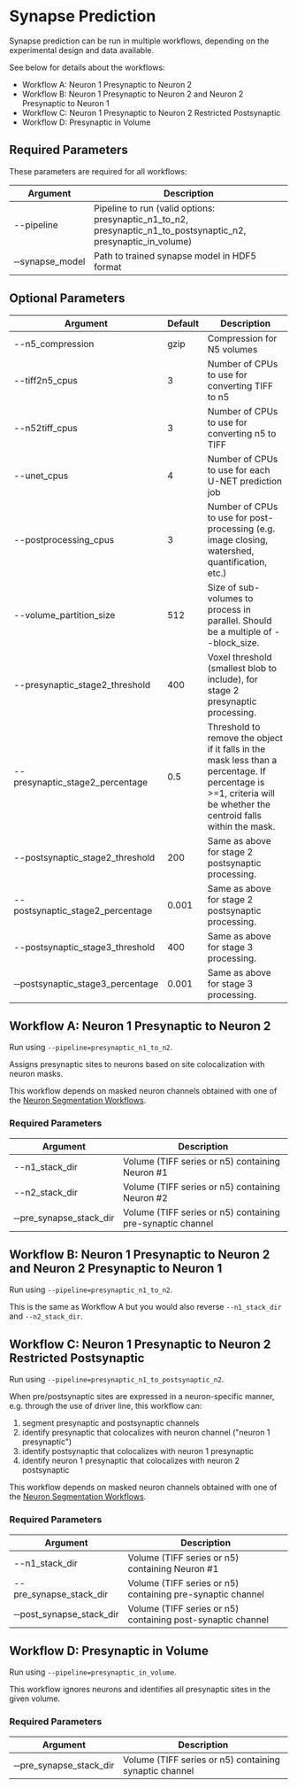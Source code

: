 # Synapse Prediction

Synapse prediction can be run in multiple workflows, depending on the experimental design and data available.

See below for details about the workflows:
* Workflow A: Neuron 1 Presynaptic to Neuron 2
* Workflow B: Neuron 1 Presynaptic to Neuron 2 and Neuron 2 Presynaptic to Neuron 1
* Workflow C: Neuron 1 Presynaptic to Neuron 2 Restricted Postsynaptic 
* Workflow D: Presynaptic in Volume

## Required Parameters

These parameters are required for all workflows:

| Argument   | Description                                                                           |
|------------|---------------------------------------------------------------------------------------|
| --pipeline | Pipeline to run (valid options: presynaptic_n1_to_n2, presynaptic_n1_to_postsynaptic_n2, presynaptic_in_volume) |
| &#x2011;&#x2011;synapse_model | Path to trained synapse model in HDF5 format |

## Optional Parameters

| Argument   | Default | Description                                                                           |
|------------|---------|---------------------------------------------------------------------------------------|
| --n5_compression | gzip | Compression for N5 volumes |
| --tiff2n5_cpus | 3 | Number of CPUs to use for converting TIFF to n5 |
| --n52tiff_cpus | 3 | Number of CPUs to use for converting n5 to TIFF |
| --unet_cpus | 4 | Number of CPUs to use for each U-NET prediction job |
| --postprocessing_cpus | 3 | Number of CPUs to use for post-processing (e.g. image closing, watershed, quantification, etc.) |
| --volume_partition_size | 512 | Size of sub-volumes to process in parallel. Should be a multiple of --block_size. |
| --presynaptic_stage2_threshold | 400 | Voxel threshold (smallest blob to include), for stage 2 presynaptic processing. | 
| --presynaptic_stage2_percentage | 0.5 | Threshold to remove the object if it falls in the mask less than a percentage. If percentage is >=1, criteria will be whether the centroid falls within the mask. | 
| --postsynaptic_stage2_threshold | 200 | Same as above for stage 2 postsynaptic processing. | 
| --postsynaptic_stage2_percentage | 0.001 | Same as above for stage 2 postsynaptic processing. | 
| --postsynaptic_stage3_threshold | 400 | Same as above for stage 3 processing. | 
| &#x2011;&#x2011;postsynaptic_stage3_percentage | 0.001 | Same as above for stage 3 processing. | 


## Workflow A: Neuron 1 Presynaptic to Neuron 2

Run using `--pipeline=presynaptic_n1_to_n2`.

Assigns presynaptic sites to neurons based on site colocalization with neuron masks.

This workflow depends on masked neuron channels obtained with one of the [Neuron Segmentation Workflows](NeuronSegmentation.md). 

### Required Parameters

| Argument   | Description                                                                           |
|------------|---------------------------------------------------------------------------------------|
| --n1_stack_dir | Volume (TIFF series or n5) containing Neuron #1 |
| --n2_stack_dir | Volume (TIFF series or n5) containing Neuron #2 |
| &#x2011;&#x2011;pre_synapse_stack_dir | Volume (TIFF series or n5) containing pre-synaptic channel  |


## Workflow B: Neuron 1 Presynaptic to Neuron 2 and Neuron 2 Presynaptic to Neuron 1

Run using `--pipeline=presynaptic_n1_to_n2`.

This is the same as Workflow A but you would also reverse `--n1_stack_dir` and `--n2_stack_dir`.


## Workflow C: Neuron 1 Presynaptic to Neuron 2 Restricted Postsynaptic 

Run using `--pipeline=presynaptic_n1_to_postsynaptic_n2`.

When pre/postsynaptic sites are expressed in a neuron-specific manner, e.g. through the use of driver line, this workflow can:
1) segment presynaptic and postsynaptic channels
2) identify presynaptic that colocalizes with neuron channel ("neuron 1 presynaptic")
3) identify postsynaptic that colocalizes with neuron 1 presynaptic
4) identify neuron 1 presynaptic that colocalizes with neuron 2 postsynaptic

This workflow depends on masked neuron channels obtained with one of the [Neuron Segmentation Workflows](NeuronSegmentation.md). 

### Required Parameters

| Argument   | Description                                                                           |
|------------|---------------------------------------------------------------------------------------|
| --n1_stack_dir | Volume (TIFF series or n5) containing Neuron #1 |
| --pre_synapse_stack_dir | Volume (TIFF series or n5) containing pre-synaptic channel  |
| &#x2011;&#x2011;post_synapse_stack_dir |  Volume (TIFF series or n5) containing post-synaptic channel |


## Workflow D: Presynaptic in Volume

Run using `--pipeline=presynaptic_in_volume`.

This workflow ignores neurons and identifies all presynaptic sites in the given volume.

### Required Parameters

| Argument   | Description                                                                           |
|------------|---------------------------------------------------------------------------------------|
| &#x2011;&#x2011;pre_synapse_stack_dir | Volume (TIFF series or n5) containing synaptic channel  |

